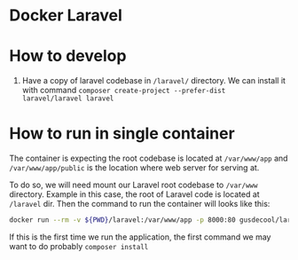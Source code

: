 # Docker Laravel

# How to develop

1. Have a copy of laravel codebase in `/laravel/` directory. We can install it with command `composer create-project --prefer-dist laravel/laravel laravel`

# How to run in single container

The container is expecting the root codebase is located at `/var/www/app` and `/var/www/app/public` is the location
where web server for serving at.

To do so, we will need mount our Laravel root codebase to `/var/www` directory. Example in this case, the root
of Laravel code is located at `/laravel` dir. Then the command to run the container will looks like this:

```bash
docker run --rm -v ${PWD}/laravel:/var/www/app -p 8000:80 gusdecool/laravel
``` 

If this is the first time we run the application, the first command we may want to do probably `composer install`
